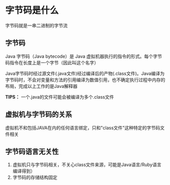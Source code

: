 # 字节码是什么

字节码就是一串二进制的字节流

## 字节码
Java 字节码（Java bytecode）是 Java 虚拟机器执行的指令的形式。每个字节码指令在长度上是一个字节（因此叫这个名字）

Java字节码时经过源文件(.java文件)经过编译后的产物(.class文件)。Java编译为字节码时，不会对变量和方法的引用编译为数值引用，也不确定执行过程中内存的布局，完成以上工作的是Java解释器

**TIPS：**
一个.java的文件可能会被编译为多个.class文件

## 虚拟机与字节码的关系
虚拟机不和包括JAVA在内的任何语言绑定，只和"class文件"这种特定的字节码文件相关

## 字节码语言无关性
1. 虚拟机只与字节码相关，不关心class文件来源，可能是Java语言/Ruby语言编译得到）
2. 字节码的存储结构固定